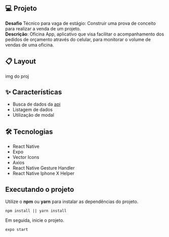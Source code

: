 ## 💻 Projeto
**Desafio** Técnico para vaga de estágio: Construir uma prova de conceito para realizar a venda de um projeto.\
**Descrição**: Oficina App, aplicativo que visa facilitar o acompanhamento dos pedidos de orçamento através do celular, para monitorar o volume de vendas de uma oficina. 

## 📋 Layout

img do proj

## ✨ Características 

-   Busca de dados da [api](https://my-json-server.typicode.com/codificar/oficina/proposals) 
-   Listagem de dados
-   Utilização de modal 


## 🛠️ Tecnologias

-  React Native
-  Expo
-  Vector Icons
-  Axios
-  React Native Gesture Handler
-  React Native Iphone X Helper


## Executando o projeto

Utilize o **npm** ou **yarn**  para instalar as dependências do projeto.

```
npm install || yarn install
```
Em seguida, inicie o projeto.

```
expo start
```


 

